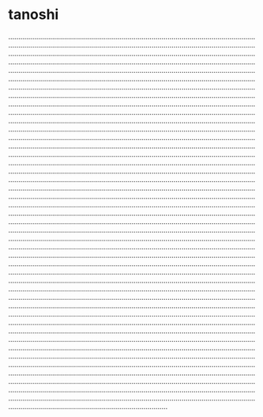 # tanoshi
................................................................................................................................................................................................................................................................................................................................................................................................................................................................................................................................................................................................................................................................................................................................................................................................................................................................................................................................................................................................................................................................................................................................................................................................................................................................................................................................................................................................................................................................................................................................................................................................................................................................................................................................................................................................................................................................................................................................................................................................................................................................................................................................................................................................................................................................................................................................................................................................................................................................................................................................................................................................................................................................................................................................................................................................................................................................................................................................................................................................................................................................................................................................................................................................................................................................................................................................................................................................................................................................................................................................................................................................................................................................................................................................................................................................................................................................................................................................................................................................................................................................................................................................................................................................................................................................................................................................................................................................................................................................................................................................................................................................................................................................................................................................................................................................................................................................................................................................................................................................................................................................................................................................................................................................................................................................................................................................................................................................................................................................................................................................................................................................................................................................................................................................................................